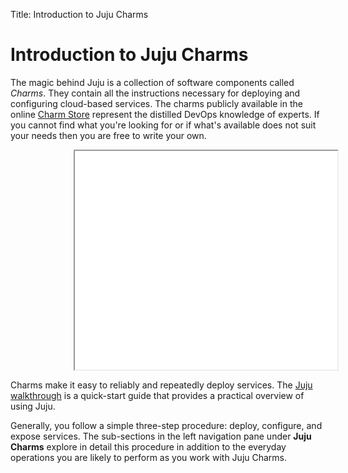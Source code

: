Title: Introduction to Juju Charms


# Introduction to Juju Charms

The magic behind Juju is a collection of software components called *Charms*.
They contain all the instructions necessary for deploying and configuring
cloud-based services. The charms publicly available in the online
[Charm Store](authors-charm-store.html) represent the distilled DevOps knowledge
of experts. If you cannot find what you're looking for or if what's available
does not suit your needs then you are free to write your own.

<iframe style="margin-left: 20%;" class="youtube-player" type="text/html" width="420" height="350" src="//www.youtube.com/embed/0AT6qKyam9I"></iframe>

Charms make it easy to reliably and repeatedly deploy services.  The
[Juju walkthrough](./getting-started.html) is a quick-start guide that
provides a practical overview of using Juju.

Generally, you follow a simple three-step procedure: deploy, configure, and
expose services. The sub-sections in the left navigation pane under **Juju
Charms** explore in detail this procedure in addition to the everyday operations
you are likely to perform as you work with Juju Charms.
